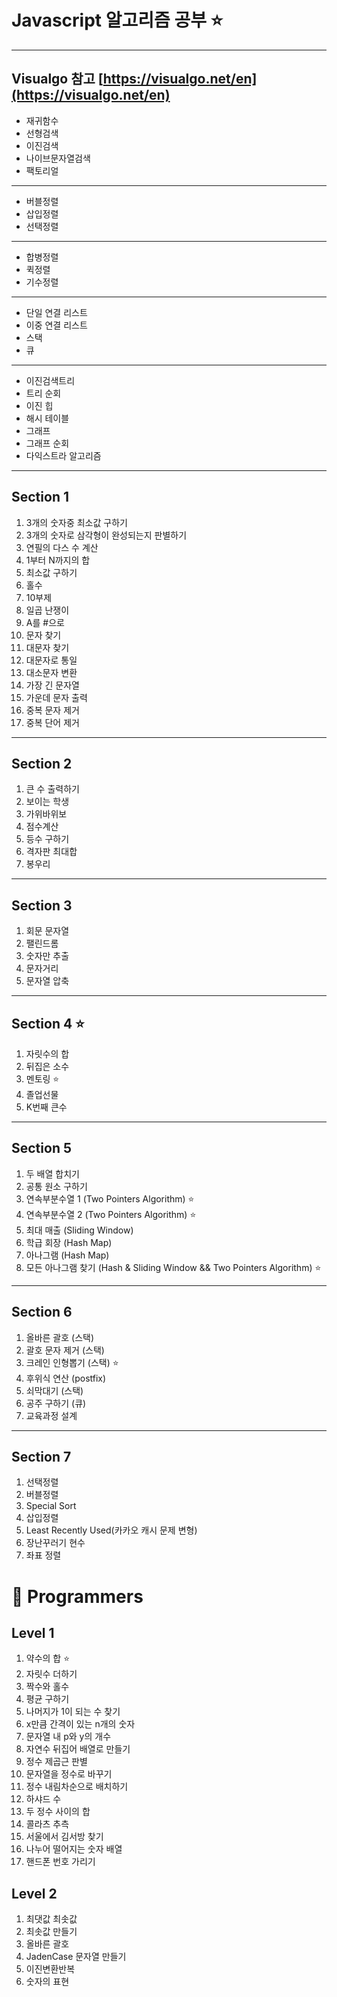 # Javascript 알고리즘 공부 ⭐️
----
Visualgo 참고 
[https://visualgo.net/en](https://visualgo.net/en)
----
- 재귀함수
- 선형검색
- 이진검색
- 나이브문자열검색
- 팩토리얼
----
- 버블정렬
- 삽입정렬
- 선택정렬
----
- 합병정렬
- 퀵정렬
- 기수정렬
----
- 단일 연결 리스트
- 이중 연결 리스트
- 스택
- 큐
----
- 이진검색트리
- 트리 순회
- 이진 힙
- 해시 테이블
- 그래프
- 그래프 순회
- 다익스트라 알고리즘
----
## Section 1
1. 3개의 숫자중 최소값 구하기
2. 3개의 숫자로 삼각형이 완성되는지 판별하기
3. 연필의 다스 수 계산
4. 1부터 N까지의 합
5. 최소값 구하기
6. 홀수
7. 10부제
8. 일곱 난쟁이
9. A를 #으로
10. 문자 찾기
11. 대문자 찾기
12. 대문자로 통일
13. 대소문자 변환
14. 가장 긴 문자열
15. 가운데 문자 출력
16. 중복 문자 제거
17. 중복 단어 제거
----
## Section 2
1. 큰 수 출력하기
2. 보이는 학생
3. 가위바위보
4. 점수계산
5. 등수 구하기
6. 격자판 최대합
7. 봉우리
----
## Section 3
1. 회문 문자열
2. 팰린드롬
3. 숫자만 추출
4. 문자거리
5. 문자열 압축
----
## Section 4 ⭐️
1. 자릿수의 합
2. 뒤집은 소수
3. 멘토링 ⭐️
4. 졸업선물
5. K번째 큰수
----
## Section 5
1. 두 배열 합치기
2. 공통 원소 구하기
3. 연속부분수열 1 (Two Pointers Algorithm) ⭐️
4. 연속부분수열 2 (Two Pointers Algorithm) ⭐️
5. 최대 매출 (Sliding Window)
6. 학급 회장 (Hash Map)
7. 아나그램 (Hash Map)
8. 모든 아나그램 찾기 (Hash & Sliding Window && Two Pointers Algorithm) ⭐️
----
## Section 6
1. 올바른 괄호 (스택)
2. 괄호 문자 제거 (스택)
3. 크레인 인형뽑기 (스택) ⭐️
4. 후위식 연산 (postfix)
5. 쇠막대기 (스택)
6. 공주 구하기 (큐)
7. 교육과정 설계
----
## Section 7
1. 선택정렬
2. 버블정렬
3. Special Sort
4. 삽입정렬
5. Least Recently Used(카카오 캐시 문제 변형)
6. 장난꾸러기 현수
7. 좌표 정렬

# 🍎 Programmers

## Level 1
1. 약수의 합 ⭐️
2. 자릿수 더하기
3. 짝수와 홀수
4. 평균 구하기
5. 나머지가 1이 되는 수 찾기
6. x만큼 간격이 있는 n개의 숫자
7. 문자열 내 p와 y의 개수
8. 자연수 뒤집어 배열로 만들기
9. 정수 제곱근 판별
10. 문자열을 정수로 바꾸기
11. 정수 내림차순으로 배치하기
12. 하샤드 수
13. 두 정수 사이의 합
14. 콜라츠 추측
15. 서울에서 김서방 찾기
16. 나누어 떨어지는 숫자 배열
17. 핸드폰 번호 가리기

## Level 2
1. 최댓값 최솟값
2. 최솟값 만들기
3. 올바른 괄호
4. JadenCase 문자열 만들기
5. 이진변환반복
6. 숫자의 표현